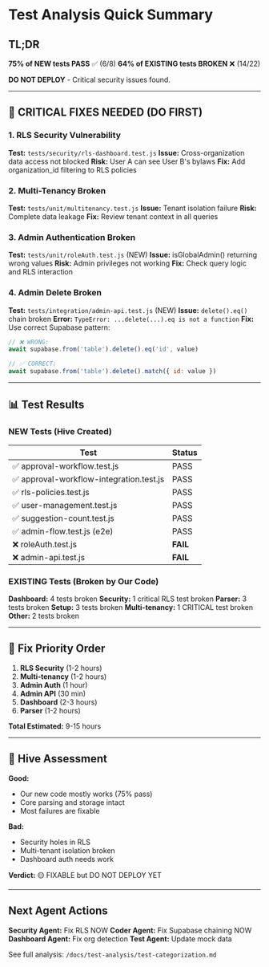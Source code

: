 # Test Analysis Quick Summary

## TL;DR
**75% of NEW tests PASS** ✅ (6/8)
**64% of EXISTING tests BROKEN** ❌ (14/22)

**DO NOT DEPLOY** - Critical security issues found.

---

## 🔴 CRITICAL FIXES NEEDED (DO FIRST)

### 1. RLS Security Vulnerability
**Test:** `tests/security/rls-dashboard.test.js`
**Issue:** Cross-organization data access not blocked
**Risk:** User A can see User B's bylaws
**Fix:** Add organization_id filtering to RLS policies

### 2. Multi-Tenancy Broken
**Test:** `tests/unit/multitenancy.test.js`
**Issue:** Tenant isolation failure
**Risk:** Complete data leakage
**Fix:** Review tenant context in all queries

### 3. Admin Authentication Broken
**Test:** `tests/unit/roleAuth.test.js` (NEW)
**Issue:** isGlobalAdmin() returning wrong values
**Risk:** Admin privileges not working
**Fix:** Check query logic and RLS interaction

### 4. Admin Delete Broken
**Test:** `tests/integration/admin-api.test.js` (NEW)
**Issue:** `delete().eq()` chain broken
**Error:** `TypeError: ...delete(...).eq is not a function`
**Fix:** Use correct Supabase pattern:
```javascript
// ❌ WRONG:
await supabase.from('table').delete().eq('id', value)

// ✅ CORRECT:
await supabase.from('table').delete().match({ id: value })
```

---

## 📊 Test Results

### NEW Tests (Hive Created)
| Test | Status |
|------|--------|
| ✅ approval-workflow.test.js | PASS |
| ✅ approval-workflow-integration.test.js | PASS |
| ✅ rls-policies.test.js | PASS |
| ✅ user-management.test.js | PASS |
| ✅ suggestion-count.test.js | PASS |
| ✅ admin-flow.test.js (e2e) | PASS |
| ❌ roleAuth.test.js | **FAIL** |
| ❌ admin-api.test.js | **FAIL** |

### EXISTING Tests (Broken by Our Code)
**Dashboard:** 4 tests broken
**Security:** 1 critical RLS test broken
**Parser:** 3 tests broken
**Setup:** 3 tests broken
**Multi-tenancy:** 1 CRITICAL test broken
**Other:** 2 tests broken

---

## 🎯 Fix Priority Order

1. **RLS Security** (1-2 hours)
2. **Multi-tenancy** (1-2 hours)
3. **Admin Auth** (1 hour)
4. **Admin API** (30 min)
5. **Dashboard** (2-3 hours)
6. **Parser** (1-2 hours)

**Total Estimated:** 9-15 hours

---

## 🧠 Hive Assessment

**Good:**
- Our new code mostly works (75% pass)
- Core parsing and storage intact
- Most failures are fixable

**Bad:**
- Security holes in RLS
- Multi-tenant isolation broken
- Dashboard auth needs work

**Verdict:** 🟡 FIXABLE but DO NOT DEPLOY YET

---

## Next Agent Actions

**Security Agent:** Fix RLS NOW
**Coder Agent:** Fix Supabase chaining NOW
**Dashboard Agent:** Fix org detection
**Test Agent:** Update mock data

See full analysis: `/docs/test-analysis/test-categorization.md`
